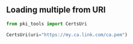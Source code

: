
## Loading multiple from URI
```python
from pki_tools import CertsUri

CertsUri(uri="https://my.ca.link.com/ca.pem")
```